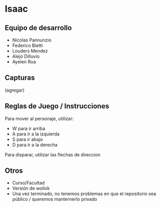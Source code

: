 # Isaac

## Equipo de desarrollo

- Nicolas Pannunzio
- Federico Bietti
- Louders Mendez
- Alejo Dilluvio
- Ayelen Roa

## Capturas

(agregar)

## Reglas de Juego / Instrucciones

Para mover al personaje, utilizar:
- W para ir arriba
- A para ir a la izquierda
- S para ir abajo
- D para ir a la derecha

Para disparar, utilizar las flechas de direccion

## Otros

- Curso/Facultad
- Versión de wollok
- Una vez terminado, no tenemos problemas en que el repositorio sea público / queremos manternerlo privado
